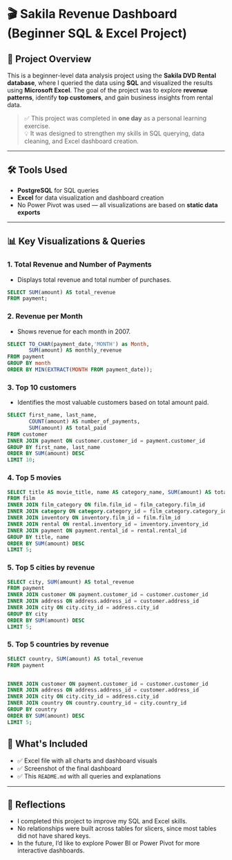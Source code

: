 # 🎬 Sakila Revenue Dashboard (Beginner SQL & Excel Project)

## 📌 Project Overview

This is a beginner-level data analysis project using the **Sakila DVD Rental database**, where I queried the data using **SQL** and visualized the results using **Microsoft Excel**. The goal of the project was to explore **revenue patterns**, identify **top customers**, and gain business insights from rental data.

> ✅ This project was completed in **one day** as a personal learning exercise.  
> 💡 It was designed to strengthen my skills in SQL querying, data cleaning, and Excel dashboard creation.

---

## 🛠️ Tools Used
- **PostgreSQL** for SQL queries  
- **Excel** for data visualization and dashboard creation  
- No Power Pivot was used — all visualizations are based on **static data exports**

---

## 📊 Key Visualizations & Queries

###  1. Total Revenue and Number of Payments
- Displays total revenue and total number of purchases.
```sql
SELECT SUM(amount) AS total_revenue
FROM payment;
```

### 2. **Revenue per Month**
- Shows revenue for each month in 2007.
```sql
SELECT TO_CHAR(payment_date,'MONTH') as Month,
       SUM(amount) AS monthly_revenue
FROM payment
GROUP BY month
ORDER BY MIN(EXTRACT(MONTH FROM payment_date));
```

### 3. **Top 10 customers**
- Identifies the most valuable customers based on total amount paid.
```sql
SELECT first_name, last_name,
       COUNT(amount) AS number_of_payments,
       SUM(amount) AS total_paid
FROM customer
INNER JOIN payment ON customer.customer_id = payment.customer_id
GROUP BY first_name, last_name
ORDER BY SUM(amount) DESC
LIMIT 10;
```

### 4. **Top 5 movies**
```sql
SELECT title AS movie_title, name AS category_name, SUM(amount) AS total_revenue
FROM film
INNER JOIN film_category ON film.film_id = film_category.film_id
INNER JOIN category ON category.category_id = film_category.category_id
INNER JOIN inventory ON inventory.film_id = film.film_id
INNER JOIN rental ON rental.inventory_id = inventory.inventory_id
INNER JOIN payment ON payment.rental_id = rental.rental_id
GROUP BY title, name
ORDER BY SUM(amount) DESC
LIMIT 5;
```

### 5. **Top 5 cities by revenue**
```sql
SELECT city, SUM(amount) AS total_revenue
FROM payment
INNER JOIN customer ON payment.customer_id = customer.customer_id
INNER JOIN address ON address.address_id = customer.address_id
INNER JOIN city ON city.city_id = address.city_id
GROUP BY city
ORDER BY SUM(amount) DESC
LIMIT 5;
```

### 5. **Top 5 countries by revenue**
```sql
SELECT country, SUM(amount) AS total_revenue
FROM payment


INNER JOIN customer ON payment.customer_id = customer.customer_id
INNER JOIN address ON address.address_id = customer.address_id
INNER JOIN city ON city.city_id = address.city_id
INNER JOIN country ON country.country_id = city.country_id
GROUP BY country
ORDER BY SUM(amount) DESC
LIMIT 5;
```


## 📁 What's Included
- ✅ Excel file with all charts and dashboard visuals
- ✅ Screenshot of the final dashboard
- ✅ This `README.md` with all queries and explanations

---

## 🧠 Reflections
- I completed this project to improve my SQL and Excel skills.
- No relationships were built across tables for slicers, since most tables did not have shared keys.
- In the future, I’d like to explore Power BI or Power Pivot for more interactive dashboards.

